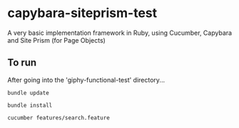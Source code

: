 # capybara-siteprism-test

A very basic implementation framework in Ruby, using Cucumber, Capybara and Site Prism (for Page Objects)


## To run

After going into the 'giphy-functional-test' directory...

```
bundle update
```

```
bundle install
```

```
cucumber features/search.feature
```